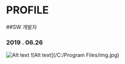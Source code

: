 # PROFILE
##SW 개발자
### 2019 . 06.26
![Alt text](/path/to/img.jpg)
![Alt text](/C:/Program Files/img.jpg)
